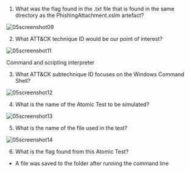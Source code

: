 1. What was the flag found in the .txt file that is found in the same directory as the PhishingAttachment.xslm artefact?
    
![05screenshot09](https://github.com/user-attachments/assets/5821477d-7d1e-435c-9293-b642b7074e7c)

2. What ATT&CK technique ID would be our point of interest?

![05screenshot11](https://github.com/user-attachments/assets/abba6bd4-7e23-4cbd-9248-b705dc26d917)
    
  Command and scripting interpreter
    
3. What ATT&CK subtechnique ID focuses on the Windows Command Shell?
        
![05screenshot12](https://github.com/user-attachments/assets/69c90eec-0a22-4315-8359-4752c1a99f98) 
    
4. What is the name of the Atomic Test to be simulated?
        
![05screenshot13](https://github.com/user-attachments/assets/9f8337ca-1a8e-49e7-b78f-ceb78febfc8a)
   
    
5. What is the name of the file used in the test?
        
![05screenshot14](https://github.com/user-attachments/assets/9496e200-c612-4e05-9f0d-27e3a79ab3ac)
   
    
6. What is the flag found from this Atomic Test?
- A file was saved to the folder after running the command line
